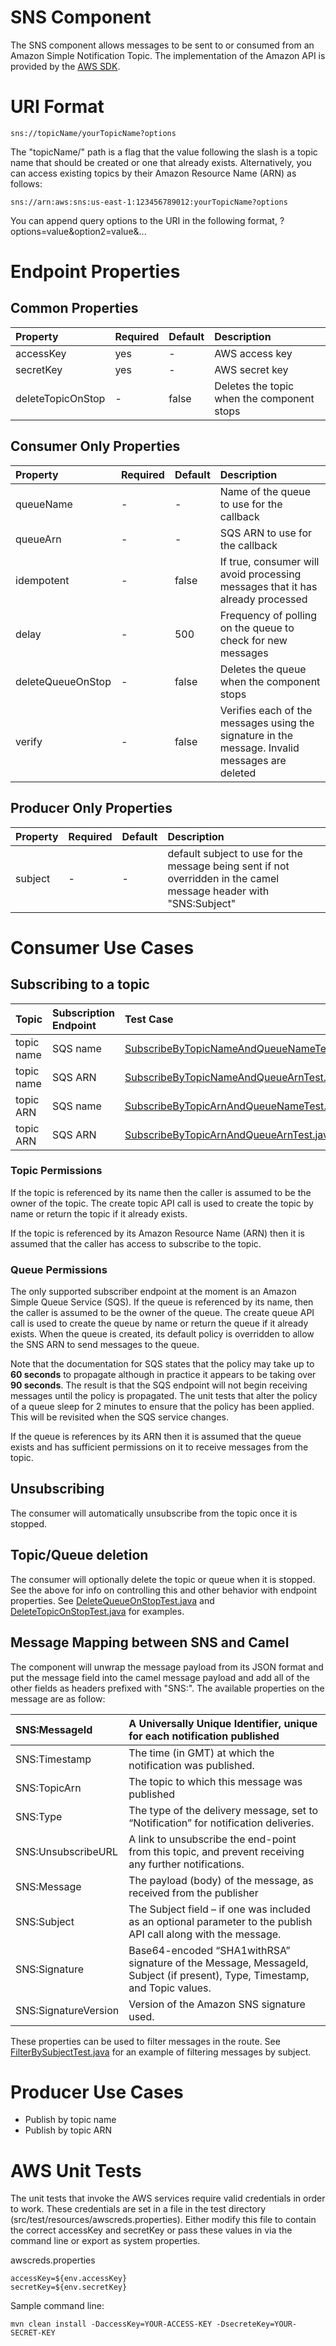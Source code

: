 # SNS Component #
The SNS component allows messages to be sent to or consumed from an Amazon Simple Notification Topic. The implementation of the Amazon API is provided by the [AWS SDK](http://aws.amazon.com/sdkforjava/).

# URI Format #
```
sns://topicName/yourTopicName?options
```
The "topicName/" path is a flag that the value following the slash is a topic name that should be created or one that already exists. Alternatively, you can access existing topics by their Amazon Resource Name (ARN) as follows:

```
sns://arn:aws:sns:us-east-1:123456789012:yourTopicName?options
```

You can append query options to the URI in the following format, ?options=value&option2=value&...

# Endpoint Properties #
## Common Properties ##
| **Property** | **Required** | **Default** | **Description** |
|:-------------|:-------------|:------------|:----------------|
| accessKey    | yes          | -           | AWS access key  |
| secretKey    | yes          | -           | AWS secret key  |
| deleteTopicOnStop | -            | false       | Deletes the topic when the component stops |

## Consumer Only Properties ##
| **Property** | **Required** | **Default** | **Description** |
|:-------------|:-------------|:------------|:----------------|
| queueName    | -            | -           | Name of the queue to use for the callback |
| queueArn     | -            | -           | SQS ARN to use for the callback |
| idempotent   | -            | false       | If true, consumer will avoid processing messages that it has already processed |
| delay        | -            | 500         | Frequency of polling on the queue to check for new messages |
| deleteQueueOnStop | -            | false       | Deletes the queue when the component stops |
| verify       | -            | false       | Verifies each of the messages using the signature in the message. Invalid messages are deleted |

## Producer Only Properties ##
| **Property** | **Required** | **Default** | **Description** |
|:-------------|:-------------|:------------|:----------------|
| subject      | -            | -           | default subject to use for the message being sent if not overridden in the camel message header with "SNS:Subject"|

# Consumer Use Cases #

## Subscribing to a topic ##
| **Topic** | **Subscription Endpoint** | **Test Case** |
|:----------|:--------------------------|:--------------|
| topic name | SQS name                  | [SubscribeByTopicNameAndQueueNameTest.java](http://code.google.com/p/camel-sns/source/browse/trunk/camel-sns/src/test/java/com/massfords/aws/sns/SubscribeByTopicNameAndQueueNameTest.java) |
| topic name | SQS ARN                   | [SubscribeByTopicNameAndQueueArnTest.java](http://code.google.com/p/camel-sns/source/browse/trunk/camel-sns/src/test/java/com/massfords/aws/sns/SubscribeByTopicNameAndQueueArnTest.java) |
| topic ARN | SQS name                  | [SubscribeByTopicArnAndQueueNameTest.java](http://code.google.com/p/camel-sns/source/browse/trunk/camel-sns/src/test/java/com/massfords/aws/sns/SubscribeByTopicArnAndQueueNameTest.java) |
| topic ARN | SQS ARN                   | [SubscribeByTopicArnAndQueueArnTest.java](http://code.google.com/p/camel-sns/source/browse/trunk/camel-sns/src/test/java/com/massfords/aws/sns/SubscribeByTopicArnAndQueueArnTest.java) |

### Topic Permissions ###
If the topic is referenced by its name then the caller is assumed to be the owner of the topic. The create topic API call is used to create the topic by name or return the topic if it already exists.

If the topic is referenced by its Amazon Resource Name (ARN) then it is assumed that the caller has access to subscribe to the topic.

### Queue Permissions ###
The only supported subscriber endpoint at the moment is an Amazon Simple Queue Service (SQS). If the queue is referenced by its name, then the caller is assumed to be the owner of the queue. The create queue API call is used to create the queue by name or return the queue if it already exists. When the queue is created, its default policy is overridden to allow the SNS ARN to send messages to the queue.

Note that the documentation for SQS states that the policy may take up to **60 seconds** to propagate although in practice it appears to be taking over **90 seconds**. The result is that the SQS endpoint will not begin receiving messages until the policy is propagated. The unit tests that alter the policy of a queue sleep for 2 minutes to ensure that the policy has been applied. This will be revisited when the SQS service changes.

If the queue is references by its ARN then it is assumed that the queue exists and has sufficient permissions on it to receive messages from the topic.

## Unsubscribing ##
The consumer will automatically unsubscribe from the topic once it is stopped.

## Topic/Queue deletion ##
The consumer will optionally delete the topic or queue when it is stopped. See the above for info on controlling this and other behavior with endpoint properties. See [DeleteQueueOnStopTest.java](http://code.google.com/p/camel-sns/source/browse/trunk/camel-sns/src/test/java/com/massfords/aws/sns/DeleteQueueOnStopTest.java) and [DeleteTopicOnStopTest.java](http://code.google.com/p/camel-sns/source/browse/trunk/camel-sns/src/test/java/com/massfords/aws/sns/DeleteTopicOnStopTest.java) for examples.

## Message Mapping between SNS and Camel ##
The component will unwrap the message payload from its JSON format and put the message field into the camel message payload and add all of the other fields as headers prefixed with "SNS:". The available properties on the message are as follow:

|SNS:MessageId| A Universally Unique Identifier, unique for each notification published|
|:------------|:-----------------------------------------------------------------------|
|SNS:Timestamp| The time (in GMT) at which the notification was published.             |
|SNS:TopicArn | The topic to which this message was published                          |
|SNS:Type     | The type of the delivery message, set to “Notification” for notification deliveries.|
|SNS:UnsubscribeURL| A link to unsubscribe the end-point from this topic, and prevent receiving any further notifications.|
|SNS:Message  | The payload (body) of the message, as received from the publisher      |
|SNS:Subject  | The Subject field – if one was included as an optional parameter to the publish API call along with the message.|
|SNS:Signature| Base64-encoded “SHA1withRSA” signature of the Message, MessageId, Subject (if present), Type, Timestamp, and Topic values.|
|SNS:SignatureVersion| Version of the Amazon SNS signature used.                              |

These properties can be used to filter messages in the route. See [FilterBySubjectTest.java](http://code.google.com/p/camel-sns/source/browse/trunk/camel-sns/src/test/java/com/massfords/aws/sns/FilterBySubjectTest.java) for an example of filtering messages by subject.

# Producer Use Cases #
  * Publish by topic name
  * Publish by topic ARN

# AWS Unit Tests #
The unit tests that invoke the AWS services require valid credentials in order to work. These credentials are set in a file in the test directory (src/test/resources/awscreds.properties). Either modify this file to contain the correct accessKey and secretKey or pass these values in via the command line or export as system properties.

awscreds.properties

```
accessKey=${env.accessKey}
secretKey=${env.secretKey}
```

Sample command line:

```
mvn clean install -DaccessKey=YOUR-ACCESS-KEY -DsecreteKey=YOUR-SECRET-KEY
```
